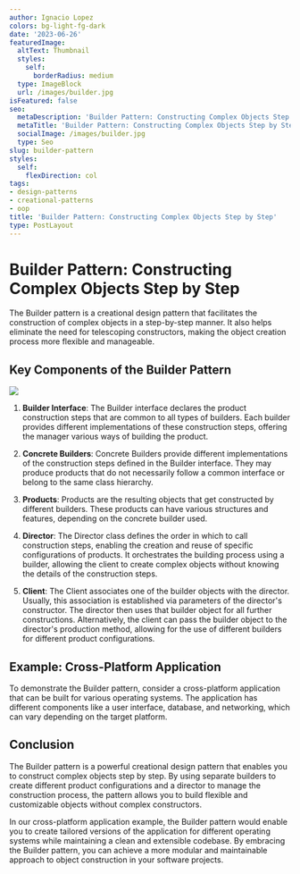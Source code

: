 ```yaml
---
author: Ignacio Lopez
colors: bg-light-fg-dark
date: '2023-06-26'
featuredImage:
  altText: Thumbnail
  styles:
    self:
      borderRadius: medium
  type: ImageBlock
  url: /images/builder.jpg
isFeatured: false
seo:
  metaDescription: 'Builder Pattern: Constructing Complex Objects Step by Step.'
  metaTitle: 'Builder Pattern: Constructing Complex Objects Step by Step'
  socialImage: /images/builder.jpg
  type: Seo
slug: builder-pattern
styles:
  self:
    flexDirection: col
tags:
- design-patterns
- creational-patterns
- oop
title: 'Builder Pattern: Constructing Complex Objects Step by Step'
type: PostLayout
---
```


# Builder Pattern: Constructing Complex Objects Step by Step

The Builder pattern is a creational design pattern that facilitates the construction of complex objects in a step-by-step manner. It also helps eliminate the need for telescoping constructors, making the object creation process more flexible and manageable.

## Key Components of the Builder Pattern
![](./images/builder-structure.png)
1.  **Builder Interface**: The Builder interface declares the product construction steps that are common to all types of builders. Each builder provides different implementations of these construction steps, offering the manager various ways of building the product.
    
2.  **Concrete Builders**: Concrete Builders provide different implementations of the construction steps defined in the Builder interface. They may produce products that do not necessarily follow a common interface or belong to the same class hierarchy.
    
3.  **Products**: Products are the resulting objects that get constructed by different builders. These products can have various structures and features, depending on the concrete builder used.
    
4.  **Director**: The Director class defines the order in which to call construction steps, enabling the creation and reuse of specific configurations of products. It orchestrates the building process using a builder, allowing the client to create complex objects without knowing the details of the construction steps.
    
5.  **Client**: The Client associates one of the builder objects with the director. Usually, this association is established via parameters of the director's constructor. The director then uses that builder object for all further constructions. Alternatively, the client can pass the builder object to the director's production method, allowing for the use of different builders for different product configurations.
    

## Example: Cross-Platform Application

To demonstrate the Builder pattern, consider a cross-platform application that can be built for various operating systems. The application has different components like a user interface, database, and networking, which can vary depending on the target platform.

## Conclusion

The Builder pattern is a powerful creational design pattern that enables you to construct complex objects step by step. By using separate builders to create different product configurations and a director to manage the construction process, the pattern allows you to build flexible and customizable objects without complex constructors.

In our cross-platform application example, the Builder pattern would enable you to create tailored versions of the application for different operating systems while maintaining a clean and extensible codebase. By embracing the Builder pattern, you can achieve a more modular and maintainable approach to object construction in your software projects.